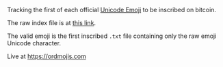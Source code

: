 
Tracking the first of each official [Unicode Emoji](https://unicode.org/emoji/charts/full-emoji-list.html) to be inscribed on bitcoin.

The raw index file is at [this link](https://dannydeezy.github.io/ordmojis/indexer/lowest-emojis.json).

The valid emoji is the first inscribed `.txt` file containing only the raw emoji Unicode character.

Live at https://ordmojis.com
